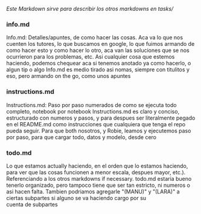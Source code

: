 *Este Markdown sirve para describir los otros markdowns en tasks/*

### info.md

Info.md: Detalles/apuntes, de como hacer las cosas. Aca va lo que nos cuenten los tutores, lo que buscamos en google, lo que fuimos armando de como hacer esto y como hacer lo otro, aca van las soluciones que se nos ocurrieron para los problemas, etc. Asi cualquier cosa que estemos haciendo, podemos chequear aca si tenemos anotado ya como hacerlo, o algun tip o algo
Info.md es medio tirado asi nomas, siempre con titulitos y eso, pero armando on the go, como unos apuntes

### instructions.md

Instructions.md: Paso por paso numerados de como se ejecuta todo completo, notebook por notebook
Instructions.md es claro y conciso, estructurado con numeros y pasos, y para despues ser literalmente pegado en el README.md como instrucciones que cualquiera que tenga el repo pueda seguir. Para que both nosotros, y Robie, leamos y ejecutemos paso por paso, para que cargar todo, datos y modelo, desde cero

### todo.md

Lo que estamos actually haciendo, en el orden que lo estamos haciendo, para ver que las cosas funcionen a menor escala, despues mayor, etc.). Referenciando a los otros markdowns if necessary. todo.md estaria bueno tenerlo organizado, pero tampoco tiene que ser tan estricto, ni numeros o asi hacen falta. Tambien podriamos agregarle "(MANU)" y "(LARA)" a ciertas subpartes si alguno se va haciendo cargo por su cuenta de subpartes
